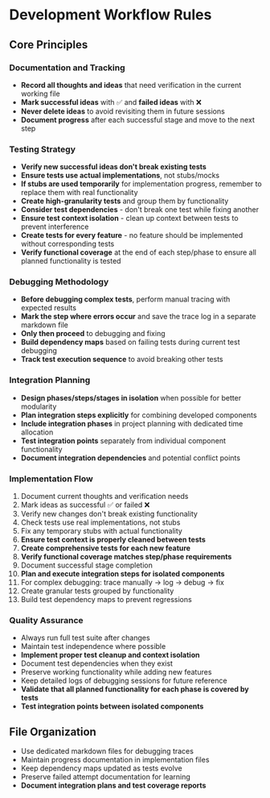 # Development Workflow Rules

## Core Principles

### Documentation and Tracking
- **Record all thoughts and ideas** that need verification in the current working file
- **Mark successful ideas** with ✅ and **failed ideas** with ❌
- **Never delete ideas** to avoid revisiting them in future sessions
- **Document progress** after each successful stage and move to the next step

### Testing Strategy
- **Verify new successful ideas don't break existing tests**
- **Ensure tests use actual implementations**, not stubs/mocks
- **If stubs are used temporarily** for implementation progress, remember to replace them with real functionality
- **Create high-granularity tests** and group them by functionality
- **Consider test dependencies** - don't break one test while fixing another
- **Ensure test context isolation** - clean up context between tests to prevent interference
- **Create tests for every feature** - no feature should be implemented without corresponding tests
- **Verify functional coverage** at the end of each step/phase to ensure all planned functionality is tested

### Debugging Methodology
- **Before debugging complex tests**, perform manual tracing with expected results
- **Mark the step where errors occur** and save the trace log in a separate markdown file
- **Only then proceed** to debugging and fixing
- **Build dependency maps** based on failing tests during current test debugging
- **Track test execution sequence** to avoid breaking other tests

### Integration Planning
- **Design phases/steps/stages in isolation** when possible for better modularity
- **Plan integration steps explicitly** for combining developed components
- **Include integration phases** in project planning with dedicated time allocation
- **Test integration points** separately from individual component functionality
- **Document integration dependencies** and potential conflict points

### Implementation Flow
1. Document current thoughts and verification needs
2. Mark ideas as successful ✅ or failed ❌
3. Verify new changes don't break existing functionality
4. Check tests use real implementations, not stubs
5. Fix any temporary stubs with actual functionality
6. **Ensure test context is properly cleaned between tests**
7. **Create comprehensive tests for each new feature**
8. **Verify functional coverage matches step/phase requirements**
9. Document successful stage completion
10. **Plan and execute integration steps for isolated components**
11. For complex debugging: trace manually → log → debug → fix
12. Create granular tests grouped by functionality
13. Build test dependency maps to prevent regressions

### Quality Assurance
- Always run full test suite after changes
- Maintain test independence where possible
- **Implement proper test cleanup and context isolation**
- Document test dependencies when they exist
- Preserve working functionality while adding new features
- Keep detailed logs of debugging sessions for future reference
- **Validate that all planned functionality for each phase is covered by tests**
- **Test integration points between isolated components**

## File Organization
- Use dedicated markdown files for debugging traces
- Maintain progress documentation in implementation files
- Keep dependency maps updated as tests evolve
- Preserve failed attempt documentation for learning
- **Document integration plans and test coverage reports**